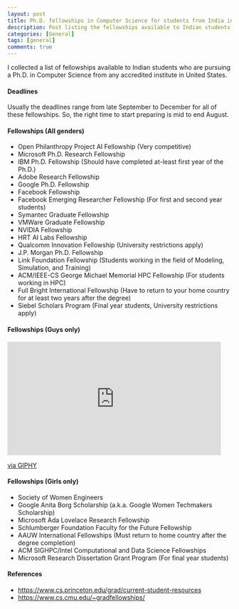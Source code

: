 ```yaml
---
layout: post
title: Ph.D. fellowships in Computer Science for students from India in the United States 
description: Post listing the fellowships available to Indian students pursuing a Ph.D. in Computer Science from an accredited institute in the United States.
categories: [General]
tags: [general]
comments: true
---
```


I collected a list of fellowships available to Indian students who are pursuing a Ph.D. in Computer Science from any accredited institute in United States.

#### Deadlines
Usually the deadlines range from late September to December for all of these fellowships. So, the right time to start preparing is mid to end August. 

#### Fellowships (All genders)
- Open Philanthropy Project AI Fellowship (Very competitive)
- Microsoft Ph.D. Research Fellowship
- IBM Ph.D. Fellowship (Should have completed at-least first year of the Ph.D.)
- Adobe Research Fellowship
- Google Ph.D. Fellowship
- Facebook Fellowship
- Facebook Emerging Researcher Fellowship (For first and second year students)
- Symantec Graduate Fellowship
- VMWare Graduate Fellowship
- NVIDIA Fellowship
- HRT AI Labs Fellowship
- Qualcomm Innovation Fellowship (University restrictions apply)
- J.P. Morgan Ph.D. Fellowship
- Link Foundation Fellowship (Students working in the field of Modeling, Simulation, and Training)
- ACM/IEEE-CS George Michael Memorial HPC Fellowship (For students working in HPC)
- Full Bright International Fellowship (Have to return to your home country for at least two years after the degree)
- Siebel Scholars Program (Final year students, University restrictions apply)

#### Fellowships (Guys only)
<iframe src="https://giphy.com/embed/Wg4uI2a59X5yo" width="480" height="255" frameBorder="0" class="giphy-embed" allowFullScreen></iframe><p><a href="https://giphy.com/gifs/drake-serious-are-you-Wg4uI2a59X5yo">via GIPHY</a></p>

#### Fellowships (Girls only)
- Society of Women Engineers
- Google Anita Borg Scholarship (a.k.a. Google Women Techmakers Scholarship)
- Microsoft Ada Lovelace Research Fellowship
- Schlumberger Foundation Faculty for the Future Fellowship
- AAUW International Fellowships (Must return to home country after the degree completion)
- ACM SIGHPC/Intel Computational and Data Science Fellowships
- Microsoft Research Dissertation Grant Program (For final year students)

#### References 
- https://www.cs.princeton.edu/grad/current-student-resources
- https://www.cs.cmu.edu/~gradfellowships/
